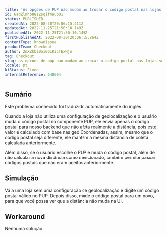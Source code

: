 ```yaml
---
title: 'As opções de PUP não mudam ao trocar o código postal nas lojas sem configuração de geoposicionamento'
id: 6adZlmhb88zZsqifmWubO1
status: PUBLISHED
createdAt: 2022-08-30T20:06:15.411Z
updatedAt: 2022-11-25T21:50:10.149Z
publishedAt: 2022-11-25T21:50:10.149Z
firstPublishedAt: 2022-08-30T20:06:15.864Z
contentType: knownIssue
productTeam: Checkout
author: 2mXZkbi0oi061KicTExNjo
tag: Checkout
slug: as-opcoes-de-pup-nao-mudam-ao-trocar-o-codigo-postal-nas-lojas-sem-configuracao-de-geoposicionamento
locale: pt
kiStatus: Fixed
internalReference: 648604
---
```


## Sumário

<div class="alert alert-info">
  <p>Este problema conhecido foi traduzido automaticamente do inglês.</p>
</div>



Quando a loja não utiliza uma configuração de geolocalização e o usuário muda o código postal no componente PUP, ele envia apenas o código postal para nosso backend que não afeta realmente a distância, pois este valor é calculado com base nas geo Coordenadas, assim, mesmo que o código postal seja diferente, ele mantém a mesma distância de coleta calculada anteriormente.

Além disso, se o usuário escolhe o PUP e muda o código postal, além de não calcular a nova distância como mencionado, também permite passar códigos postais que não eram aceitos anteriormente.



## Simulação



Vá a uma loja sem uma configuração de geolocalização e digite um código postal válido no PUP. Depois disso, mude o código postal para um novo, para que você possa ver que a distância não muda na UI.



## Workaround



Nenhuma solução.

